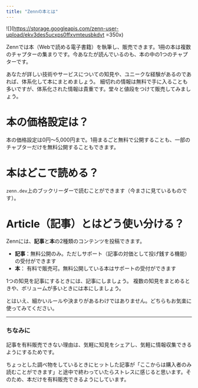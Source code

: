 ```yaml
---
title: "Zennの本とは"
---
```


![](https://storage.googleapis.com/zenn-user-upload/ekv3des5ucxps0ffxvmteusbkdvt =350x)

Zennでは本（Webで読める電子書籍）を執筆し、販売できます。1冊の本は複数のチャプターの集まりです。今あなたが読んでいるのも、本の中の1つのチャプターです。

あなたが詳しい技術やサービスについての知見や、ユニークな経験があるのであれば、体系化して本にまとめましょう。 細切れの情報は無料で手に入ることも多いですが、体系化された情報は貴重です。堂々と値段をつけて販売してみましょう。


# 本の価格設定は？
本の価格設定は0円〜5,000円まで。1冊まるごと無料で公開することも、一部のチャプターだけを無料公開することもできます。

# 本はどこで読める？
`zenn.dev`上のブックリーダーで読むことができます（今まさに見ているものです）。

# Article（記事）とはどう使い分ける？
Zennには、**記事**と**本**の2種類のコンテンツを投稿できます。
- **記事**：無料公開のみ。ただしサポート（記事の対価として投げ銭する機能）の受付ができます
- **本**： 有料で販売可。無料公開している本はサポートの受付ができます

1つの知見を記事にするときには、記事にしましょう。
複数の知見をまとめるときや、ボリュームが多いときには本にしましょう。

とはいえ、細かいルールや決まりがあるわけではありません。どちらもお気楽に使ってみてください。

-----


### ちなみに
記事を有料販売できない理由は、気軽に知見をシェアし、気軽に情報収集できるようにするためです。

ちょっとした調べ物をしているときにヒットした記事が「ここからは購入者のみ読むことができます」と途中で終わっていたらストレスに感じると思います。そのため、本だけを有料販売できるようにしています。

